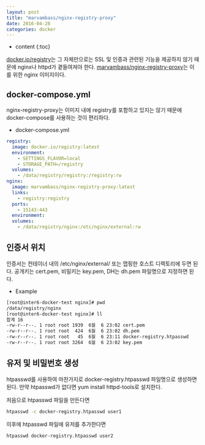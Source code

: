 ```yaml
---
layout: post
title: "marvambass/nginx-registry-proxy"
date: 2016-04-20
categories: docker
---
```


* content
{:toc}

[docker.io/registry](https://registry.hub.docker.com/_/registry/)는 그 자체만으로는 SSL 및 인증과 관련된 기능을 제공하지 않기 때문에 nginx나 httpd가 곁들여져야 한다.
[marvambass/nginx-registry-proxy](https://registry.hub.docker.com/u/marvambass/nginx-registry-proxy/)는 이를 위한 nginx 이미지이다.


## docker-compose.yml

nginx-registry-proxy는 이미지 내에 registry를 포함하고 있지는 않기 때문에 docker-compose를 사용하는 것이 편리하다.

- docker-compose.yml
```yml
registry:
  image: docker.io/registry:latest
  environment:
    - SETTINGS_FLAVOR=local
    - STORAGE_PATH=/registry
  volumes:
    - /data/registry/registry:/registry:rw
nginx:
  image: marvambass/nginx-registry-proxy:latest
  links:
    - registry:registry
  ports:
    - 15143:443
  environment:
  volumes:
    - /data/registry/nginx:/etc/nginx/external:rw
```


## 인증서 위치

인증서는 컨테이너 내의 /etc/nginx/external/ 또는 맵핑한 호스트 디렉토리에 두면 된다.
공개키는 cert.pem, 비밀키는 key.pem, DH는 dh.pem 파일명으로 지정하면 된다.

- Example
```bash
[root@inter6-docker-test nginx]# pwd
/data/registry/nginx
[root@inter6-docker-test nginx]# ll
합계 16
-rw-r--r--. 1 root root 1939  6월  6 23:02 cert.pem
-rw-r--r--. 1 root root  424  6월  6 23:02 dh.pem
-rw-r--r--. 1 root root   45  6월  6 23:11 docker-registry.htpasswd
-rw-r--r--. 1 root root 3264  6월  6 23:02 key.pem
```

## 유저 및 비밀번호 생성

htpasswd를 사용하여 마찬가지로 docker-registry.htpasswd 파일명으로 생성하면 된다.
만약 htpasswd가 없다면 yum install httpd-tools로 설치한다.

처음으로 htpasswd 파일을 만든다면

```bash
htpasswd -c docker-registry.htpasswd user1
```

이후에 htpasswd 파일에 유저를 추가한다면

```bash
htpasswd docker-registry.htpasswd user2
```